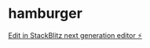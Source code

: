 # hamburger

[Edit in StackBlitz next generation editor ⚡️](https://stackblitz.com/~/github.com/Sanja-max/hamburger)